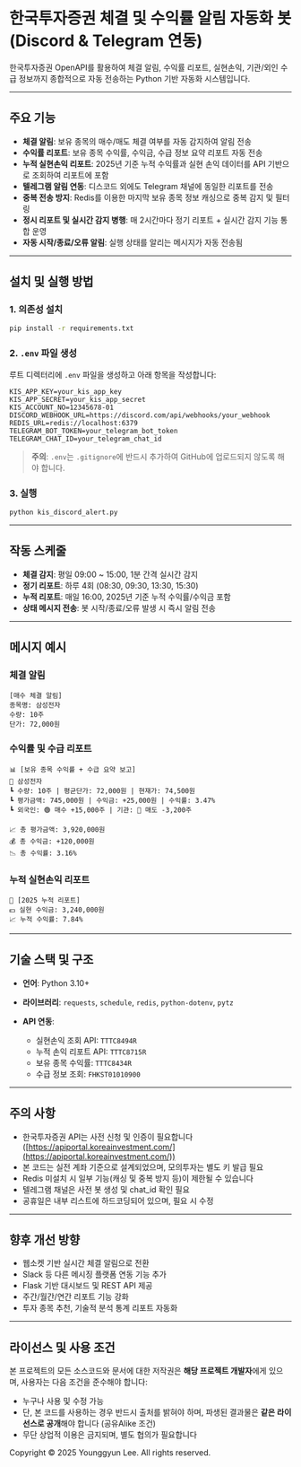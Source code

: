 # 한국투자증권 체결 및 수익률 알림 자동화 봇 (Discord & Telegram 연동)

한국투자증권 OpenAPI를 활용하여 체결 알림, 수익률 리포트, 실현손익, 기관/외인 수급 정보까지 종합적으로 자동 전송하는 Python 기반 자동화 시스템입니다.

---

## 주요 기능

* **체결 알림**: 보유 종목의 매수/매도 체결 여부를 자동 감지하여 알림 전송
* **수익률 리포트**: 보유 종목 수익률, 수익금, 수급 정보 요약 리포트 자동 전송
* **누적 실현손익 리포트**: 2025년 기준 누적 수익률과 실현 손익 데이터를 API 기반으로 조회하여 리포트에 포함
* **텔레그램 알림 연동**: 디스코드 외에도 Telegram 채널에 동일한 리포트를 전송
* **중복 전송 방지**: Redis를 이용한 마지막 보유 종목 정보 캐싱으로 중복 감지 및 필터링
* **정시 리포트 및 실시간 감지 병행**: 매 2시간마다 정기 리포트 + 실시간 감지 기능 통합 운영
* **자동 시작/종료/오류 알림**: 실행 상태를 알리는 메시지가 자동 전송됨

---

## 설치 및 실행 방법

### 1. 의존성 설치

```bash
pip install -r requirements.txt
```

### 2. `.env` 파일 생성

루트 디렉터리에 `.env` 파일을 생성하고 아래 항목을 작성합니다:

```env
KIS_APP_KEY=your_kis_app_key
KIS_APP_SECRET=your_kis_app_secret
KIS_ACCOUNT_NO=12345678-01
DISCORD_WEBHOOK_URL=https://discord.com/api/webhooks/your_webhook
REDIS_URL=redis://localhost:6379
TELEGRAM_BOT_TOKEN=your_telegram_bot_token
TELEGRAM_CHAT_ID=your_telegram_chat_id
```

> **주의**: `.env`는 `.gitignore`에 반드시 추가하여 GitHub에 업로드되지 않도록 해야 합니다.

### 3. 실행

```bash
python kis_discord_alert.py
```

---

## 작동 스케줄

* **체결 감지**: 평일 09:00 \~ 15:00, 1분 간격 실시간 감지
* **정기 리포트**: 하루 4회 (08:30, 09:30, 13:30, 15:30)
* **누적 리포트**: 매일 16:00, 2025년 기준 누적 수익률/수익금 포함
* **상태 메시지 전송**: 봇 시작/종료/오류 발생 시 즉시 알림 전송

---

## 메시지 예시

### 체결 알림

```
[매수 체결 알림]
종목명: 삼성전자
수량: 10주
단가: 72,000원
```

### 수익률 및 수급 리포트

```
📊 [보유 종목 수익률 + 수급 요약 보고]
📌 삼성전자
┗ 수량: 10주 | 평균단가: 72,000원 | 현재가: 74,500원
┗ 평가금액: 745,000원 | 수익금: +25,000원 | 수익률: 3.47%
┗ 외국인: 🟢 매수 +15,000주 | 기관: 🔴 매도 -3,200주

📈 총 평가금액: 3,920,000원
💰 총 수익금: +120,000원
📉 총 수익률: 3.16%
```

### 누적 실현손익 리포트

```
📅 [2025 누적 리포트]
💵 실현 수익금: 3,240,000원
📈 누적 수익률: 7.84%
```

---

## 기술 스택 및 구조

* **언어**: Python 3.10+
* **라이브러리**: `requests`, `schedule`, `redis`, `python-dotenv`, `pytz`
* **API 연동**:

  * 실현손익 조회 API: `TTTC8494R`
  * 누적 손익 리포트 API: `TTTC8715R`
  * 보유 종목 수익률: `TTTC8434R`
  * 수급 정보 조회: `FHKST01010900`

---

## 주의 사항

* 한국투자증권 API는 사전 신청 및 인증이 필요합니다 ([https://apiportal.koreainvestment.com/](https://apiportal.koreainvestment.com/))
* 본 코드는 실전 계좌 기준으로 설계되었으며, 모의투자는 별도 키 발급 필요
* Redis 미설치 시 일부 기능(캐싱 및 중복 방지 등)이 제한될 수 있습니다
* 텔레그램 채널은 사전 봇 생성 및 chat\_id 확인 필요
* 공휴일은 내부 리스트에 하드코딩되어 있으며, 필요 시 수정

---

## 향후 개선 방향

* 웹소켓 기반 실시간 체결 알림으로 전환
* Slack 등 다른 메시징 플랫폼 연동 기능 추가
* Flask 기반 대시보드 및 REST API 제공
* 주간/월간/연간 리포트 기능 강화
* 투자 종목 추천, 기술적 분석 통계 리포트 자동화

---

## 라이선스 및 사용 조건

본 프로젝트의 모든 소스코드와 문서에 대한 저작권은 **해당 프로젝트 개발자**에게 있으며, 사용자는 다음 조건을 준수해야 합니다:

* 누구나 사용 및 수정 가능
* 단, 본 코드를 사용하는 경우 반드시 출처를 밝혀야 하며, 파생된 결과물은 **같은 라이선스로 공개**해야 합니다 (공유Alike 조건)
* 무단 상업적 이용은 금지되며, 별도 협의가 필요합니다

Copyright © 2025 Younggyun Lee. All rights reserved.